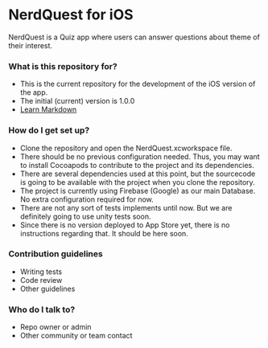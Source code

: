 # NerdQuest for iOS #

NerdQuest is a Quiz app where users can answer questions about theme of their interest.

### What is this repository for? ###

* This is the current repository for the development of the iOS version of the app.
* The initial (current) version is 1.0.0
* [Learn Markdown](https://bitbucket.org/tutorials/markdowndemo)

### How do I get set up? ###

* Clone the repository and open the NerdQuest.xcworkspace file.
* There should be no previous configuration needed. Thus, you may want to install Cocoapods to contribute to the project and its dependencies.
* There are several dependencies used at this point, but the sourcecode is going to be available with the project when you clone the repository.
* The project is currently using Firebase (Google) as our main Database. No extra configuration required for now.
* There are not any sort of tests implements until now. But we are definitely going to use unity tests soon.
* Since there is no version deployed to App Store yet, there is no instructions regarding that. It should be here soon.

### Contribution guidelines ###

* Writing tests
* Code review
* Other guidelines

### Who do I talk to? ###

* Repo owner or admin
* Other community or team contact
